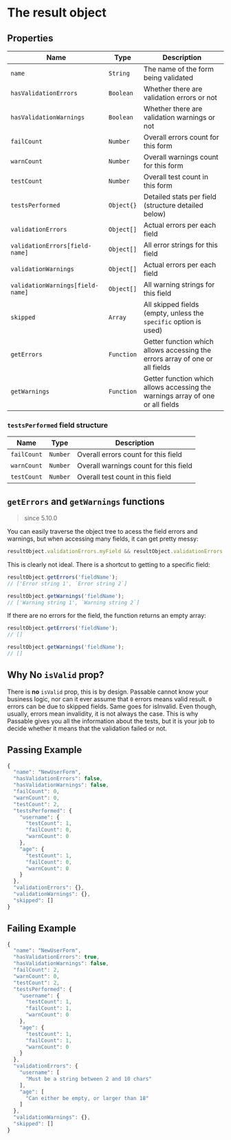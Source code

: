 # The result object

## Properties
| Name                             | Type       | Description                                         |
|----------------------------------|------------|-----------------------------------------------------|
| `name`                           | `String`   | The name of the form being validated                |
| `hasValidationErrors`            | `Boolean`  | Whether there are validation errors or not          |
| `hasValidationWarnings`          | `Boolean`  | Whether there are validation warnings or not        |
| `failCount`                      | `Number`   | Overall errors count for this form                  |
| `warnCount`                      | `Number`   | Overall warnings count for this form                |
| `testCount`                      | `Number`   | Overall test count in this form                     |
| `testsPerformed`                 | `Object{}` | Detailed stats per field (structure detailed below) |
| `validationErrors`               | `Object[]` | Actual errors per each field                        |
| `validationErrors[field-name]`   | `Object[]` | All error strings for this field                    |
| `validationWarnings`             | `Object[]` | Actual errors per each field                        |
| `validationWarnings[field-name]` | `Object[]` | All warning strings for this field                  |
| `skipped`                        | `Array`    | All skipped fields (empty, unless the `specific` option is used) |
| `getErrors`                      | `Function` | Getter function which allows accessing the errors array of one or all fields |
| `getWarnings`                      | `Function` | Getter function which allows accessing the warnings array of one or all fields |

### `testsPerformed` field structure
| Name        | Type     | Description                           |
|-------------|----------|---------------------------------------|
| `failCount` | `Number` | Overall errors count for this field   |
| `warnCount` | `Number` | Overall warnings count for this field |
| `testCount` | `Number` | Overall test count in this field      |

## `getErrors` and `getWarnings` functions
> since 5.10.0

You can easily traverse the object tree to acess the field errors and warnings, but when accessing many fields, it can get pretty messy:
```js
resultObject.validationErrors.myField && resultObject.validationErrors.myField[0];
```
This is clearly not ideal. There is a shortcut to getting to a specific field:

```js
resultObject.getErrors('fieldName');
// ['Error string 1', `Error string 2`]

resultObject.getWarnings('fieldName');
// ['Warning string 1', `Warning string 2`]
```

If there are no errors for the field, the function returns an empty array:
```js
resultObject.getErrors('fieldName');
// []

resultObject.getWarnings('fieldName');
// []
```

## Why No `isValid` prop?
There is **no** `isValid` prop, this is by design. Passable cannot know your business logic, nor can it ever assume that `0` errors means valid result. `0` errors can be due to skipped fields. Same goes for isInvalid. Even though, usually, errors mean invalidity, it is not always the case. This is why Passable gives you all the information about the tests, but it is your job to decide whether it means that the validation failed or not.

## Passing Example
```js
{
  "name": "NewUserForm",
  "hasValidationErrors": false,
  "hasValidationWarnings": false,
  "failCount": 0,
  "warnCount": 0,
  "testCount": 2,
  "testsPerformed": {
    "username": {
      "testCount": 1,
      "failCount": 0,
      "warnCount": 0
    },
    "age": {
      "testCount": 1,
      "failCount": 0,
      "warnCount": 0
    }
  },
  "validationErrors": {},
  "validationWarnings": {},
  "skipped": []
}
```

## Failing Example
```js
{
  "name": "NewUserForm",
  "hasValidationErrors": true,
  "hasValidationWarnings": false,
  "failCount": 2,
  "warnCount": 0,
  "testCount": 2,
  "testsPerformed": {
    "username": {
      "testCount": 1,
      "failCount": 1,
      "warnCount": 0
    },
    "age": {
      "testCount": 1,
      "failCount": 1,
      "warnCount": 0
    }
  },
  "validationErrors": {
    "username": [
      "Must be a string between 2 and 10 chars"
    ],
    "age": [
      "Can either be empty, or larger than 18"
    ]
  },
  "validationWarnings": {},
  "skipped": []
}
```
